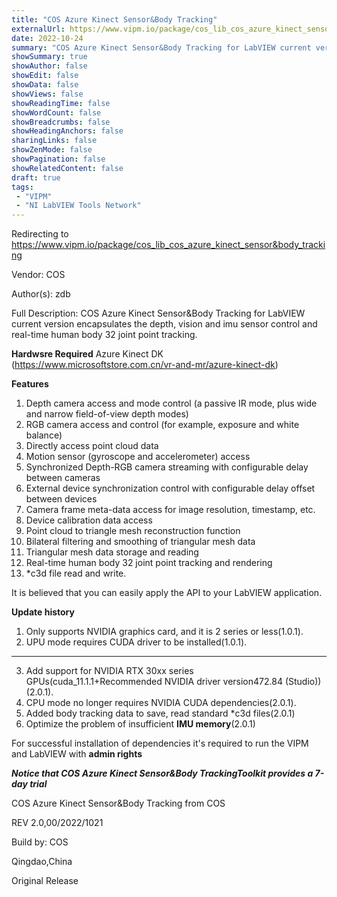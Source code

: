 ```yaml
---
title: "COS Azure Kinect Sensor&Body Tracking"
externalUrl: https://www.vipm.io/package/cos_lib_cos_azure_kinect_sensor&body_tracking
date: 2022-10-24
summary: "COS Azure Kinect Sensor&Body Tracking for LabVIEW current version encapsulates the depth, vision and imu sensor control and  real-time human body 32 joint point tracking."
showSummary: true
showAuthor: false
showEdit: false
showData: false
showViews: false
showReadingTime: false
showWordCount: false
showBreadcrumbs: false
showHeadingAnchors: false
sharingLinks: false
showZenMode: false
showPagination: false
showRelatedContent: false
draft: true
tags:
 - "VIPM"
 - "NI LabVIEW Tools Network"
---
```


Redirecting to https://www.vipm.io/package/cos_lib_cos_azure_kinect_sensor&body_tracking

Vendor: COS

Author(s): zdb
 
Full Description:
COS Azure Kinect Sensor&Body Tracking for LabVIEW current version encapsulates the depth, vision and imu sensor control and  real-time human body 32 joint point tracking.

**Hardwsre Required**
Azure Kinect DK (https://www.microsoftstore.com.cn/vr-and-mr/azure-kinect-dk)

**Features**
01)  Depth camera access and mode control (a passive IR mode, plus wide and narrow field-of-view depth modes)
02)  RGB camera access and control (for example, exposure and white balance)
03)  Directly access point cloud data
04)  Motion sensor (gyroscope and accelerometer) access
05)  Synchronized Depth-RGB camera streaming with configurable delay between cameras
06)  External device synchronization control with configurable delay offset between devices
07)  Camera frame meta-data access for image resolution, timestamp, etc.
08)  Device calibration data access
09)  Point cloud to triangle mesh reconstruction function
10)  Bilateral filtering and smoothing of triangular mesh data
11)  Triangular mesh data storage and reading
12)  Real-time human body 32 joint point tracking and rendering
13)  *c3d file read and write.

 It is believed that you can easily apply the API to your LabVIEW application.

**Update history**

01) Only supports NVIDIA graphics card, and it is 2 series or less(1.0.1).
02) UPU mode requires CUDA driver to be installed(1.0.1).
-----------------------------------------------------------------
03) Add support for NVIDIA RTX 30xx series GPUs(cuda_11.1.1+Recommended NVIDIA driver version472.84 (Studio)) (2.0.1).
04) CPU mode no longer requires NVIDIA CUDA dependencies(2.0.1).
05) Added body tracking data to save, read standard *c3d files(2.0.1)
06) Optimize the problem of insufficient **IMU memory**(2.0.1)


For successful installation of dependencies it's required to run the VIPM
and LabVIEW with **admin rights** 

***Notice that COS Azure Kinect Sensor&Body TrackingToolkit provides a 7-day trial***


COS Azure Kinect Sensor&Body Tracking  from COS





REV 2.0,00/2022/1021

Build by: COS

Qingdao,China

Original Release